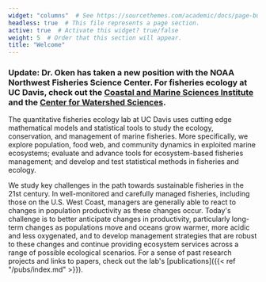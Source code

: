 ```yaml
---
widget: "columns"  # See https://sourcethemes.com/academic/docs/page-builder/
headless: true  # This file represents a page section.
active: true  # Activate this widget? true/false
weight: 5  # Order that this section will appear.
title: "Welcome"
---
```


### Update: Dr. Oken has taken a new position with the NOAA Northwest Fisheries Science Center. For fisheries ecology at UC Davis, check out the [Coastal and Marine Sciences Institute](https://marinescience.ucdavis.edu/) and the [Center for Watershed Sciences](https://watershed.ucdavis.edu/).

The quantitative fisheries ecology lab at UC Davis uses cutting edge mathematical models and statistical tools to study the ecology, conservation, and management of marine fisheries. More specifically, we explore population, food web, and community dynamics in exploited marine ecosystems; evaluate and advance tools for ecosystem-based fisheries management; and develop and test statistical methods in fisheries and ecology.

We study key challenges in the path towards sustainable fisheries in the 21st century. In well-monitored and carefully managed fisheries, including those on the U.S. West Coast, managers are generally able to react to changes in population productivity as these changes occur. Today's challenge is to better anticipate changes in productivity, particularly long-term changes as populations move and oceans grow warmer, more acidic and less oxygenated, and to develop management strategies that are robust to these changes and continue providing ecosystem services across a range of possible ecological scenarios. For a sense of past research projects and links to papers, check out the lab's \[publications\]({{< ref "/pubs/index.md" >}}).
